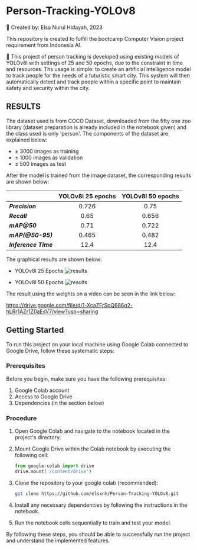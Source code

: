 # Person-Tracking-YOLOv8

📁 Created by: Elsa Nurul Hidayah, 2023

This repository is created to fulfill the bootcamp Computer Vision project requirement from Indonesia AI.

🔬 This project of person tracking is developed using existing models of YOLOv8l with settings of 25 and 50 epochs, due to the constraint in time and resources. Ths usage is simple: to create an artificial intelligence model to track people for the needs of a futuristic smart city. This system will then automatically detect and track people within a specific point to maintain safety and security within the city. 

## RESULTS

The dataset used is from COCO Dataset, downloaded from the fifty one zoo library (dataset preparation is already included in the notebook given) and the class used is only 'person'. The components of the dataset are explained below:

 - ± 3000 images as training
- ± 1000 images as validation
- ± 500 images as test
  
After the model is trained from the image dataset, the corresponding results are shown below:

|                      	| **YOLOv8l 25 epochs** 	| **YOLOv8l 50 epochs** 	|
|----------------------	|:---------------------:	|:---------------------:	|
|    **_Precision_**   	|         0.726         	|          0.75         	|
|     **_Recall_**     	|          0.65         	|         0.656         	|
|     **_mAP@50_**     	|          0.71         	|         0.722         	|
|   **_mAP(@50-95)_**  	|         0.465         	|         0.482         	|
| **_Inference Time_** 	|          12.4         	|          12.4         	|

The graphical results are shown below: 

- YOLOv8l 25 Epochs
![results](https://github.com/elsxnh/Person-Tracking-YOLOv8/assets/77186233/09dc6404-2fcb-480b-8374-5520a0e2b2d6)

- YOLOv8l 50 Epochs
![results](https://github.com/elsxnh/Person-Tracking-YOLOv8/assets/77186233/e8a76ebc-9163-4976-b3c3-7c8c2fe339f0)

The result using the weights on a video can be seen in the link below:

https://drive.google.com/file/d/1-XcaZFrSpQ686q2-hLRr1AZr1Z0aEsV7/view?usp=sharing 

## Getting Started

To run this project on your local machine using Google Colab connected to Google Drive, follow these systematic steps:

### Prerequisites

Before you begin, make sure you have the following prerequisites:

1. Google Colab account
2. Access to Google Drive
3. Dependencies (in the section below)

### Procedure

1. Open Google Colab and navigate to the notebook located in the project's directory.

2. Mount Google Drive within the Colab notebook by executing the following cell:

    ```python
    from google.colab import drive
    drive.mount('/content/drive')
    ```
3. Clone the repository to your google colab (recommended):

    ```bash
    git clone https://github.com/elsxnh/Person-Tracking-YOLOv8.git
    ```

4. Install any necessary dependencies by following the instructions in the notebook.

5. Run the notebook cells sequentially to train and test your model.

By following these steps, you should be able to successfully run the project and understand the implemented features.

